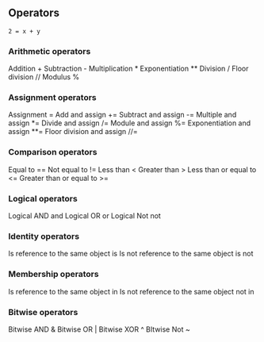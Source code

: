 ## Operators
`` 2 = x + y ``
### Arithmetic operators
Addition +
Subtraction -
Multiplication *
Exponentiation **
Division /
Floor division //
Modulus %

### Assignment operators
Assignment =
Add and assign +=
Subtract and assign -=
Multiple and assign *=
Divide and assign /=
Module and assign %=
Exponentiation and assign **=
Floor division and assign //=

### Comparison operators
Equal to ==
Not equal to !=
Less than <
Greater than >
Less than or equal to <=
Greater than or equal to >=

### Logical operators
Logical AND and
Logical OR or
Logical Not not

### Identity operators
Is reference to the same object is
Is not reference to the same object is not

### Membership operators
Is reference to the same object in
Is not reference to the same object not in

### Bitwise operators
Bitwise AND &
Bitwise OR  |
Bitwise XOR ^
BItwise Not ~
